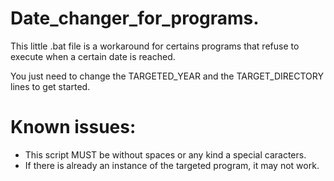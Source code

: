 # Date_changer_for_programs.
This little .bat file is a workaround for certains programs that refuse to execute when a certain date is reached.

You just need to change the TARGETED_YEAR and the TARGET_DIRECTORY lines to get started.

# Known issues:
- This script MUST be without spaces or any kind a special caracters.
- If there is already an instance of the targeted program, it may not work.
